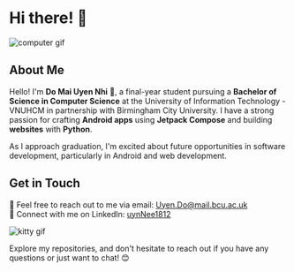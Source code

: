 # Hi there! 👋
![computer gif](https://i.pinimg.com/originals/57/18/5d/57185d2176d7cbaebdb74c00ce1b9ebf.gif)

## About Me
Hello! I'm **Do Mai Uyen Nhi** 🌸, a final-year student pursuing a **Bachelor of Science in Computer Science** at the University of Information Technology - VNUHCM in partnership with Birmingham City University. I have a strong passion for crafting **Android apps** using **Jetpack Compose** and building **websites** with **Python**.

As I approach graduation, I'm excited about future opportunities in software development, particularly in Android and web development.

## Get in Touch
💌 Feel free to reach out to me via email: [Uyen.Do@mail.bcu.ac.uk](mailto:Uyen.Do@mail.bcu.ac.uk)  
🔗 Connect with me on LinkedIn: [uynNee1812](https://www.linkedin.com/in/uynnee1812/)

![kitty gif](https://media.tenor.com/Cdsz67OHTE0AAAAj/kitty-cat.gif)

Explore my repositories, and don't hesitate to reach out if you have any questions or just want to chat! 😊
